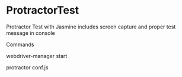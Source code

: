 # ProtractorTest
Protractor Test with Jasmine includes screen capture and proper test message in console

Commands  

webdriver-manager start


protractor conf.js
